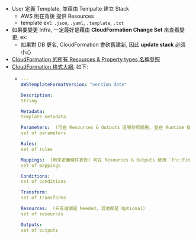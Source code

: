 
- User 定義 Template, 並藉由 Tempalte 建立 Stack
    - AWS 則在背後 提供 Resources
    - template ext: `.json`, `.yaml`, `.template`, `.txt`
- 如果要變更 Infra, 一定最好是藉由 **CloudFormation Change Set** 來查看變更, ex:
    - 如果對 DB 更名, CloudFormation 會砍舊建新, 因此 **update stack** 必須小心
- [CloudFormation 的所有 Resources & Property types 名稱參照](https://docs.aws.amazon.com/AWSCloudFormation/latest/UserGuide/aws-template-resource-type-ref.html)
- [CloudFormation 格式大綱](https://docs.aws.amazon.com/AWSCloudFormation/latest/UserGuide/template-anatomy.html), 如下:
    - ```yaml
      ---
      AWSTemplateFormatVersion: "version date"
      
      Description:
      String
      
      Metadata:
      template metadata
      
      Parameters:  (可在 Resources & Outputs 區塊參照使用, 並在 Runtime 提供, 例如 敏感資訊)
      set of parameters
      
      Rules:
      set of rules
      
      Mappings:  (用來定義條件宣告) 可在 Resources & Outputs 使用 `Fn::FindInMap` 來做配對
      set of mappings
      
      Conditions:
      set of conditions
      
      Transform:
      set of transforms
      
      Resources:  (只有這個是 Needed, 其他都是 Optional)
      set of resources
      
      Outputs:
      set of outputs
      ```